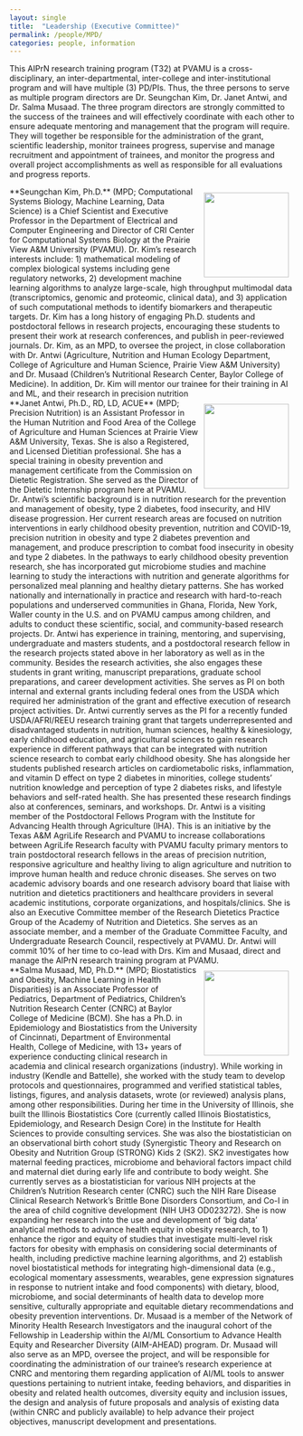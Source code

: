 ```yaml
---
layout: single
title:  "Leadership (Executive Committee)"
permalink: /people/MPD/
categories: people, information
---
```



This AIPrN research training program (T32) at PVAMU is a cross-disciplinary, an inter-departmental, inter-college and inter-institutional program and will have multiple (3) PD/PIs. Thus, the three persons to serve as multiple program directors are Dr. Seungchan Kim, Dr. Janet Antwi, and Dr. Salma Musaad. The three program directors are strongly committed to the success of the trainees and will effectively coordinate with each other to ensure adequate mentoring and management that the program will require. They will together be responsible for the administration of the grant, scientific leadership, monitor trainees progress, supervise and manage recruitment and appointment of trainees, and monitor the progress and overall project accomplishments as well as responsible for all evaluations and progress reports.


<img src="{{ site.baseurl }}/assets/images/people/seungchan-kim.png" align="right" width = "150px" style="margin:10px;">
**Seungchan Kim, Ph.D.** (MPD; Computational Systems Biology, Machine Learning, Data Science) is a Chief Scientist and Executive Professor in the Department of Electrical and Computer Engineering and Director of CRI Center for Computational Systems Biology at the Prairie View A&M University (PVAMU).  Dr. Kim’s research interests include: 1) mathematical modeling of complex biological systems including gene regulatory networks, 2) development machine learning algorithms to analyze large-scale, high throughput multimodal data (transcriptomics, genomic and proteomic, clinical data), and 3) application of such computational methods to identify biomarkers and therapeutic targets.  Dr. Kim has a long history of engaging Ph.D. students and postdoctoral fellows in research projects, encouraging these students to present their work at research conferences, and publish in peer-reviewed journals. Dr. Kim, as an MPD, to oversee the project, in close collaboration with Dr. Antwi (Agriculture, Nutrition and Human Ecology Department, College of Agriculture and Human Science, Prairie View A&M University) and Dr. Musaad (Children’s Nutritional Research Center, Baylor College of Medicine).  In addition, Dr. Kim will mentor our trainee for their training in AI and ML, and their research in precision nutrition
<br clear="left"/>

<img src="{{ site.baseurl }}/assets/images/people/janet-antwi.jpg" align="right" width = "150px" style="margin:10px;"> 
**Janet Antwi, Ph.D., RD, LD, ACUE** (MPD; Precision Nutrition) is an Assistant Professor in the Human Nutrition and Food Area of the College of Agriculture and Human Sciences at Prairie View A&M University, Texas. She is also a Registered, and Licensed Dietitian professional. She has a special training in obesity prevention and management certificate from the Commission on Dietetic Registration. She served as the Director of the Dietetic Internship program here at PVAMU. Dr. Antwi’s scientific background is in nutrition research for the prevention and management of obesity, type 2 diabetes, food insecurity, and HIV disease progression. Her current research areas are focused on nutrition interventions in early childhood obesity prevention, nutrition and COVID-19, precision nutrition in obesity and type 2 diabetes prevention and management, and produce prescription to combat food insecurity in obesity and type 2 diabetes. In the pathways to early childhood obesity prevention research, she has incorporated gut microbiome studies and machine learning to study the interactions with nutrition and generate algorithms for personalized meal planning and healthy dietary patterns. She has worked nationally and internationally in practice and research with hard-to-reach populations and underserved communities in Ghana, Florida, New York, Waller county in the U.S. and on PVAMU campus among children, and adults to conduct these scientific, social, and community-based research projects. Dr. Antwi has experience in training, mentoring, and supervising, undergraduate and masters students, and a postdoctoral research fellow in the research projects stated above in her laboratory as well as in the community. Besides the research activities, she also engages these students in grant writing, manuscript preparations, graduate school preparations, and career development activities. She serves as PI on both internal and external grants including federal ones from the USDA which required her administration of the grant and effective execution of research project activities. Dr. Antwi currently serves as the PI for a recently funded USDA/AFRI/REEU research training grant that targets underrepresented and disadvantaged students in nutrition, human sciences, healthy & kinesiology, early childhood education, and agricultural sciences to gain research experience in different pathways that can be integrated with nutrition science research to combat early childhood obesity. She has alongside her students published research articles on cardiometabolic risks, inflammation, and vitamin D effect on type 2 diabetes in minorities, college students’ nutrition knowledge and perception of type 2 diabetes risks, and lifestyle behaviors and self-rated health. She has presented these research findings also at conferences, seminars, and workshops. Dr. Antwi is a visiting member of the Postdoctoral Fellows Program with the Institute for Advancing Health through Agriculture (IHA). This is an initiative by the Texas A&M AgriLife Research and PVAMU to increase collaborations between AgriLife Research faculty with PVAMU faculty primary mentors to train postdoctoral research fellows in the areas of precision nutrition, responsive agriculture and healthy living to align agriculture and nutrition to improve human health and reduce chronic diseases. She serves on two academic advisory boards and one research advisory board that liaise with nutrition and dietetics practitioners and healthcare providers in several academic institutions, corporate organizations, and hospitals/clinics. She is also an Executive Committee member of the Research Dietetics Practice Group of the Academy of Nutrition and Dietetics. She serves as an associate member, and a member of the Graduate Committee Faculty, and Undergraduate Research Council, respectively at PVAMU. Dr. Antwi will commit 10% of her time to co-lead with Drs. Kim and Musaad, direct and manage the AIPrN research training program at PVAMU. 
<br clear="left"/>


<img src="{{ site.baseurl }}/assets/images/people/salma-musaad.jpg" align="right" width = "150px" style="margin:10px;"> 
**Salma Musaad, MD, Ph.D.** (MPD; Biostatistics and Obesity, Machine Learning in Health Disparities) is an Associate Professor of Pediatrics, Department of Pediatrics, Children’s Nutrition Research Center (CNRC) at Baylor College of Medicine (BCM).  She has a Ph.D. in Epidemiology and Biostatistics from the University of Cincinnati, Department of Environmental Health, College of Medicine, with 13+ years of experience conducting clinical research in academia and clinical research organizations (industry).  While working in industry (Kendle and Battelle), she worked with the study team to develop protocols and questionnaires, programmed and verified statistical tables, listings, figures, and analysis datasets, wrote (or reviewed) analysis plans, among other responsibilities.  During her time in the University of Illinois, she built the Illinois Biostatistics Core (currently called Illinois Biostatistics, Epidemiology, and Research Design Core) in the Institute for Health Sciences to provide consulting services.  She was also the biostatistician on an observational birth cohort study (Synergistic Theory and Research on Obesity and Nutrition Group (STRONG) Kids 2 (SK2). SK2 investigates how maternal feeding practices, microbiome and behavioral factors impact child and maternal diet during early life and contribute to body weight.  She currently serves as a biostatistician for various NIH projects at the Children’s Nutrition Research center (CNRC) such the NIH Rare Disease Clinical Research Network’s Brittle Bone Disorders Consortium, and Co-I in the area of child cognitive development (NIH UH3 OD023272).  She is now expanding her research into the use and development of ‘big data’ analytical methods to advance health equity in obesity research, to 1) enhance the rigor and equity of studies that investigate multi-level risk factors for obesity with emphasis on considering social determinants of health, including predictive machine learning algorithms, and 2) establish novel biostatistical methods for integrating high-dimensional data (e.g., ecological momentary assessments, wearables, gene expression signatures in response to nutrient intake and food components) with dietary, blood, microbiome, and social determinants of health data to develop more sensitive, culturally appropriate and equitable dietary recommendations and obesity prevention interventions. Dr. Musaad is a member of the Network of Minority Health Research Investigators and the inaugural cohort of the Fellowship in Leadership within the AI/ML Consortium to Advance Health Equity and Researcher Diversity (AIM-AHEAD) program.  Dr. Musaad will also serve as an MPD, oversee the project, and will be responsible for coordinating the administration of our trainee’s research experience at CNRC and mentoring them regarding application of AI/ML tools to answer questions pertaining to nutrient intake, feeding behaviors, and disparities in obesity and related health outcomes, diversity equity and inclusion issues, the design and analysis of future proposals and analysis of existing data (within CNRC and publicly available) to help advance their project objectives, manuscript development and presentations.
<br clear="left"/>

